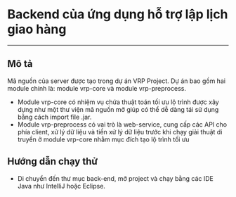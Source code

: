 # Backend của ứng dụng hỗ trợ lập lịch giao hàng

----
## Mô tả

Mã nguồn của server được tạo trong dự án VRP Project. Dự án bao gồm hai module chính là: module vrp-core và module vrp-preprocess. 
- Module vrp-core có nhiệm vụ chứa thuật toán tối ưu lộ trình được xây dựng như một thư viện mã nguồn mở giúp có thể dễ dàng tái sử dụng bằng cách import file .jar. 
- Module vrp-preprocess có vai trò là web-service, cung cấp các API cho phía client, xử lý dữ liệu và tiền xử lý dữ liệu trước khi chạy giải thuật di truyền ở module vrp-core nhằm mục đích tạo lộ trình tối ưu

## Hướng dẫn chạy thử
- Di chuyển đến thư mục back-end, mở project và chạy bằng các IDE Java như IntelliJ hoặc Eclipse.
